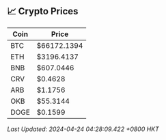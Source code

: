## 📈 Crypto Prices

| Coin | Price |
| ---- | ----- |
| BTC | $66172.1394 |
| ETH | $3196.4137 |
| BNB | $607.0446 |
| CRV | $0.4628 |
| ARB | $1.1756 |
| OKB | $55.3144 |
| DOGE | $0.1599 |

_Last Updated: 2024-04-24 04:28:09.422 +0800 HKT_